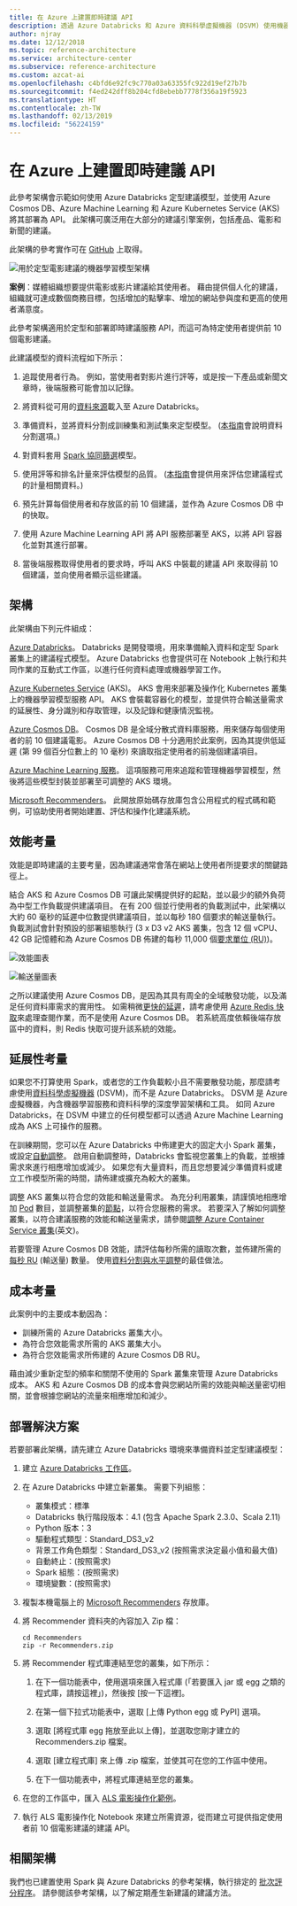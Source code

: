 ```yaml
---
title: 在 Azure 上建置即時建議 API
description: 透過 Azure Databricks 和 Azure 資料科學虛擬機器 (DSVM) 使用機器學習來自動化建議，進而定型 Azure 上的模型。
author: njray
ms.date: 12/12/2018
ms.topic: reference-architecture
ms.service: architecture-center
ms.subservice: reference-architecture
ms.custom: azcat-ai
ms.openlocfilehash: c4bfd6e92fc9c770a03a63355fc922d19ef27b7b
ms.sourcegitcommit: f4ed242dff8b204cfd8ebebb7778f356a19f5923
ms.translationtype: HT
ms.contentlocale: zh-TW
ms.lasthandoff: 02/13/2019
ms.locfileid: "56224159"
---
```

# <a name="build-a-real-time-recommendation-api-on-azure"></a>在 Azure 上建置即時建議 API

此參考架構會示範如何使用 Azure Databricks 定型建議模型，並使用 Azure Cosmos DB、Azure Machine Learning 和 Azure Kubernetes Service (AKS) 將其部署為 API。 此架構可廣泛用在大部分的建議引擎案例，包括產品、電影和新聞的建議。

此架構的參考實作可在 [GitHub](https://github.com/Microsoft/Recommenders/blob/master/notebooks/05_operationalize/als_movie_o16n.ipynb) 上取得。

![用於定型電影建議的機器學習模型架構](./_images/recommenders-architecture.png)

**案例**：媒體組織想要提供電影或影片建議給其使用者。 藉由提供個人化的建議，組織就可達成數個商務目標，包括增加的點擊率、增加的網站參與度和更高的使用者滿意度。

此參考架構適用於定型和部署即時建議服務 API，而這可為特定使用者提供前 10 個電影建議。

此建議模型的資料流程如下所示：

1. 追蹤使用者行為。 例如，當使用者對影片進行評等，或是按一下產品或新聞文章時，後端服務可能會加以記錄。

2. 將資料從可用的[資料來源][data-source]載入至 Azure Databricks。

3. 準備資料，並將資料分割成訓練集和測試集來定型模型。 ([本指南][guide]會說明資料分割選項。)

4. 對資料套用 [Spark 協同篩選][als]模型。

5. 使用評等和排名計量來評估模型的品質。 ([本指南][eval-guide]會提供用來評估您建議程式的計量相關資料。)

6. 預先計算每個使用者和存放區的前 10 個建議，並作為 Azure Cosmos DB 中的快取。

7. 使用 Azure Machine Learning API 將 API 服務部署至 AKS，以將 API 容器化並對其進行部署。

8. 當後端服務取得使用者的要求時，呼叫 AKS 中裝載的建議 API 來取得前 10 個建議，並向使用者顯示這些建議。

## <a name="architecture"></a>架構

此架構由下列元件組成：

[Azure Databricks][databricks]。 Databricks 是開發環境，用來準備輸入資料和定型 Spark 叢集上的建議程式模型。 Azure Databricks 也會提供可在 Notebook 上執行和共同作業的互動式工作區，以進行任何資料處理或機器學習工作。

[Azure Kubernetes Service][aks] (AKS)。 AKS 會用來部署及操作化 Kubernetes 叢集上的機器學習模型服務 API。 AKS 會裝載容器化的模型，並提供符合輸送量需求的延展性、身分識別和存取管理，以及記錄和健康情況監視。

[Azure Cosmos DB][cosmosdb]。 Cosmos DB 是全域分散式資料庫服務，用來儲存每個使用者的前 10 個建議電影。 Azure Cosmos DB 十分適用於此案例，因為其提供低延遲 (第 99 個百分位數上的 10 毫秒) 來讀取指定使用者的前幾個建議項目。

[Azure Machine Learning 服務][mls]。 這項服務可用來追蹤和管理機器學習模型，然後將這些模型封裝並部署至可調整的 AKS 環境。

[Microsoft Recommenders][github]。 此開放原始碼存放庫包含公用程式的程式碼和範例，可協助使用者開始建置、評估和操作化建議系統。

## <a name="performance-considerations"></a>效能考量

效能是即時建議的主要考量，因為建議通常會落在網站上使用者所提要求的關鍵路徑上。

結合 AKS 和 Azure Cosmos DB 可讓此架構提供好的起點，並以最少的額外負荷為中型工作負載提供建議項目。 在有 200 個並行使用者的負載測試中，此架構以大約 60 毫秒的延遲中位數提供建議項目，並以每秒 180 個要求的輸送量執行。 負載測試會針對預設的部署組態執行 (3 x D3 v2 AKS 叢集，包含 12 個 vCPU、42 GB 記憶體和為 Azure Cosmos DB 佈建的每秒 11,000 個[要求單位 (RU)][ru])。

![效能圖表](./_images/recommenders-performance.png)

![輸送量圖表](./_images/recommenders-throughput.png)

之所以建議使用 Azure Cosmos DB，是因為其具有周全的全域散發功能，以及滿足任何資料庫需求的實用性。 如需稍微[更快的延遲][latency]，請考慮使用 [Azure Redis 快取][redis]來處理查閱作業，而不是使用 Azure Cosmos DB。 若系統高度依賴後端存放區中的資料，則 Redis 快取可提升該系統的效能。

## <a name="scalability-considerations"></a>延展性考量

如果您不打算使用 Spark，或者您的工作負載較小且不需要散發功能，那麼請考慮使用[資料科學虛擬機器][dsvm] (DSVM)，而不是 Azure Databricks。 DSVM 是 Azure 虛擬機器，內含機器學習服務和資料科學的深度學習架構和工具。 如同 Azure Databricks，在 DSVM 中建立的任何模型都可以透過 Azure Machine Learning 成為 AKS 上可操作的服務。

在訓練期間，您可以在 Azure Databricks 中佈建更大的固定大小 Spark 叢集，或設定[自動調整][autoscaling]。 啟用自動調整時，Databricks 會監視您叢集上的負載，並根據需求來進行相應增加或減少。 如果您有大量資料，而且您想要減少準備資料或建立工作模型所需的時間，請佈建或擴充為較大的叢集。

調整 AKS 叢集以符合您的效能和輸送量需求。 為充分利用叢集，請謹慎地相應增加 [Pod][scale] 數目，並調整叢集的[節點][nodes]，以符合您服務的需求。 若要深入了解如何調整叢集，以符合建議服務的效能和輸送量需求，請參閱[調整 Azure Container Service 叢集][blog]\(英文\)。

若要管理 Azure Cosmos DB 效能，請評估每秒所需的讀取次數，並佈建所需的[每秒 RU][ru] (輸送量) 數量。 使用[資料分割與水平調整][partition-data]的最佳做法。

## <a name="cost-considerations"></a>成本考量

此案例中的主要成本動因為：

- 訓練所需的 Azure Databricks 叢集大小。
- 為符合您效能需求所需的 AKS 叢集大小。
- 為符合您效能需求所佈建的 Azure Cosmos DB RU。

藉由減少重新定型的頻率和關閉不使用的 Spark 叢集來管理 Azure Databricks 成本。 AKS 和 Azure Cosmos DB 的成本會與您網站所需的效能與輸送量密切相關，並會根據您網站的流量來相應增加和減少。

## <a name="deploy-the-solution"></a>部署解決方案

若要部署此架構，請先建立 Azure Databricks 環境來準備資料並定型建議模型：

1. 建立 [Azure Databricks 工作區][workspace]。

2. 在 Azure Databricks 中建立新叢集。 需要下列組態：

    - 叢集模式：標準
    - Databricks 執行階段版本：4.1 (包含 Apache Spark 2.3.0、Scala 2.11)
    - Python 版本：3
    - 驅動程式類型：Standard\_DS3\_v2
    - 背景工作角色類型：Standard\_DS3\_v2 (按照需求決定最小值和最大值)
    - 自動終止：(按照需求)
    - Spark 組態：(按照需求)
    - 環境變數：(按照需求)

3. 複製本機電腦上的 [Microsoft Recommenders][github] 存放庫。

4. 將 Recommender 資料夾的內容加入 Zip 檔：

    ```console
    cd Recommenders
    zip -r Recommenders.zip
    ```

5. 將 Recommender 程式庫連結至您的叢集，如下所示：

    1. 在下一個功能表中，使用選項來匯入程式庫 (「若要匯入 jar 或 egg 之類的程式庫，請按這裡」)，然後按 [按一下這裡]。

    2. 在第一個下拉式功能表中，選取 [上傳 Python egg 或 PyPI] 選項。

    3. 選取 [將程式庫 egg 拖放至此以上傳]，並選取您剛才建立的 Recommenders.zip 檔案。

    4. 選取 [建立程式庫] 來上傳 .zip 檔案，並使其可在您的工作區中使用。

    5. 在下一個功能表中，將程式庫連結至您的叢集。

6. 在您的工作區中，匯入 [ALS 電影操作化範例][als-example]。

7. 執行 ALS 電影操作化 Notebook 來建立所需資源，從而建立可提供指定使用者前 10 個電影建議的建議 API。

## <a name="related-architectures"></a>相關架構

我們也已建置使用 Spark 與 Azure Databricks 的參考架構，執行排定的 [批次評分程序][batch-scoring]。 請參閱該參考架構，以了解定期產生新建議的建議方法。

<!-- links -->
[aci]: /azure/container-instances/container-instances-overview
[aad]: /azure/active-directory-b2c/active-directory-b2c-overview
[aks]: /azure/aks/intro-kubernetes
[als]: https://spark.apache.org/docs/latest/ml-collaborative-filtering.html
[als-example]: https://github.com/Microsoft/Recommenders/blob/master/notebooks/04_operationalize/als_movie_o16n.ipynb
[autoscaling]: https://docs.azuredatabricks.net/user-guide/clusters/sizing.html
[autoscale]: https://docs.azuredatabricks.net/user-guide/clusters/sizing.html#autoscaling
[availability]: /azure/architecture/checklist/availability
[batch-scoring]: /azure/architecture/reference-architectures/ai/batch-scoring-databricks
[blob]: /azure/storage/blobs/storage-blobs-introduction
[blog]: https://blogs.technet.microsoft.com/machinelearning/2018/03/20/scaling-azure-container-service-cluster/
[clusters]: https://docs.azuredatabricks.net/user-guide/clusters/configure.html
[cosmosdb]: /azure/cosmos-db/introduction
[data-source]: https://docs.azuredatabricks.net/spark/latest/data-sources/index.html
[databricks]: /azure/azure-databricks/what-is-azure-databricks
[dsvm]: /azure/machine-learning/data-science-virtual-machine/overview
[dsvm-ubuntu]: /azure/machine-learning/data-science-virtual-machine/dsvm-ubuntu-intro
[eval-guide]: https://github.com/Microsoft/Recommenders/blob/master/notebooks/03_evaluate/evaluation.ipynb
[free]: https://azure.microsoft.com/free/?WT.mc_id=A261C142F
[github]: https://github.com/Microsoft/Recommenders
[guide]: https://github.com/Microsoft/Recommenders/blob/master/notebooks/01_prepare_data/data_split.ipynb
[latency]: https://github.com/jessebenson/azure-performance
[mls]: /azure/machine-learning/service/
[n-tier]: /azure/architecture/reference-architectures/n-tier/n-tier-cassandra
[ndcg]: https://en.wikipedia.org/wiki/Discounted_cumulative_gain
[nodes]: /azure/aks/scale-cluster
[notebook]: https://github.com/Microsoft/Recommenders/notebooks/00_quick_start/als_pyspark_movielens.ipynb
[partition-data]: /azure/cosmos-db/partition-data
[redis]: /azure/redis-cache/cache-overview
[regions]: https://azure.microsoft.com/global-infrastructure/services/?products=virtual-machines&regions=all
[resiliency]: /azure/architecture/resiliency/
[ru]: /azure/cosmos-db/request-units
[sec-docs]: /azure/security/
[setup]: https://github.com/Microsoft/Recommenders/blob/master/SETUP.md%60
[scale]: /azure/aks/tutorial-kubernetes-scale
[sla]: https://azure.microsoft.com/support/legal/sla/virtual-machines/v1_8/
[vm-size]: /azure/virtual-machines/virtual-machines-linux-change-vm-size
[workspace]: https://docs.azuredatabricks.net/getting-started/index.html
